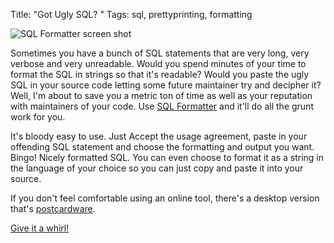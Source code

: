 Title: "Got Ugly SQL?  "
Tags: sql, prettyprinting, formatting

![SQL Formatter screen shot]({filename}/images/6.png)

Sometimes you have a bunch of SQL statements that are very long, very
verbose and very unreadable. Would you spend minutes of your time to
format the SQL in strings so that it's readable? Would you paste the
ugly SQL in your source code letting some future maintainer try and
decipher it? Well, I'm about to save you a metric ton of time as well as
your reputation with maintainers of your code. Use [SQL
Formatter](http://www.sqlinform.com/ "SQL Formatter formats SQL statements")
and it'll do all the grunt work for you.

It's bloody easy to use. Just Accept the usage agreement, paste in your
offending SQL statement and choose the formatting and output you want.
Bingo! Nicely formatted SQL. You can even choose to format it as a
string in the language of your choice so you can just copy and paste it
into your source.

If you don't feel comfortable using an online tool, there's a desktop
version that's
[postcardware](http://en.wikipedia.org/wiki/Postcardware "Definition of postcardware on wikipedia").

[Give it a whirl!](http://www.sqlinform.com/ "SQL Formatter")
